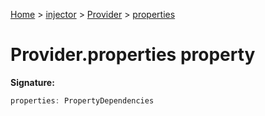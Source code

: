 [Home](./index) &gt; [injector](./injector.md) &gt; [Provider](./injector.provider.md) &gt; [properties](./injector.provider.properties.md)

# Provider.properties property


**Signature:**
```javascript
properties: PropertyDependencies
```
